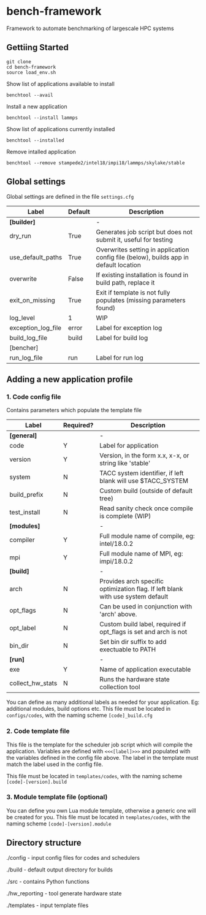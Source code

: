 # bench-framework
Framework to automate benchmarking of largescale HPC systems

## Gettiing Started

```
git clone
cd bench-framework
source load_env.sh
```
Show list of applications available to install
```
benchtool --avail
```
Install a new application
```
benchtool --install lammps
```
Show list of applications currently installed
```
benchtool --installed
```
Remove intalled application
```
benchtool --remove stampede2/intel18/impi18/lammps/skylake/stable
```

## Global settings

Global settings are defined in the file `settings.cfg`

| Label            | Default  | Description                                                                      |
|------------------|------------|----------------------------------------------------------------------------------|
| **[builder]**    |            | -                                                                            |
|dry_run           | True       | Generates job script but does not submit it, useful for testing
|use_default_paths | True       | Overwrites setting in application config file (below), builds app in default location |
|overwrite         | False      | If existing installation  is found in build path, replace it                |
|exit_on_missing   | True       | Exit if template is not fully populates (missing parameters found)            |
|log_level         | 1          | WIP                                                                      |                
|exception_log_file| error      | Label for exception log                                                         |                                 
|build_log_file    | build      | Label for build log                                                              |
|[bencher]         |            |                                                                                  |
|run_log_file      | run        | Label for run log                                                              |

## Adding a new application profile

### 1. Code config file
Contains parameters which populate the template file

| Label            | Required?  | Description                                                                      |
|------------------|------------|----------------------------------------------------------------------------------|
| **[general]**        |            | -                                                                            |
| code             | Y          | Label for application                                                            |
| version          | Y          | Version, in the form x.x, x-x, or string like 'stable'                           |
| system           | N          | TACC system identifier, if left blank will use $TACC_SYSTEM                      |
| build_prefix     | N          | Custom build (outside of default tree)                                           |
| test_install     | N          | Read sanity check once compile is complete (WIP)                                 |
| **[modules]**        |            | -                                                                            |
| compiler         | Y          | Full module name of compile, eg: intel/18.0.2                                    |
| mpi              | Y          | Full module name of MPI, eg: impi/18.0.2                                         |
| **[build]**         |            | -                                                                             |
| arch             | N          | Provides arch specific optimization flag. If left blank with use system default  | 
| opt_flags        | N          | Can be used in conjunction with 'arch' above.                                    |
| opt_label        | N          | Custom build label, required if opt_flags is set and arch is not                 |
| bin_dir          | N          | Set bin dir suffix to add exectuable to PATH                                     | 
| **[run]**            |            | -                                                                            |
| exe              | Y          | Name of application executable                                                   |
| collect_hw_stats | N          | Runs the hardware state collection tool                                          |

You can define as many additional labels as needed for your application. Eg: additional modules, build options etc.
This file must be located in `configs/codes`, with the naming scheme `[code]_build.cfg`

### 2. Code template file

This file is the template for the scheduler job script which will compile the application.
Variables are defined with `<<<[label]>>>` and populated with the variables defined in the config file above.
The label in the template must match the label used in the config file.  

This file must be located in `templates/codes`, with the naming scheme `[code]-[version].build` 

### 3. Module template file (optional)

You can define you own Lua module template, otherwise a generic one will be created for you.
This file must be located in `templates/codes`, with the naming scheme `[code]-[version].module` 

## Directory structure

./config - input config files for codes and schedulers 


./build - default output directory for builds


./src - contains Python functions 


./hw_reporting - tool generate hardware state


./templates - input template files 
